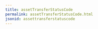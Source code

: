 ```yaml
---
title: assetTransferStatusCode
permalink: assetTransferStatusCode.html
jsonid: assettransferstatuscode
---
```

